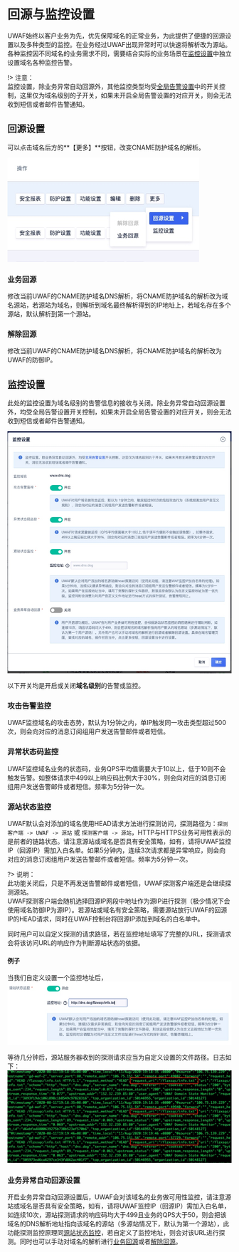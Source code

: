 
# 回源与监控设置

UWAF始终以客户业务为先，优先保障域名的正常业务，为此提供了便捷的回源设置以及多种类型的监控。在业务经过UWAF出现异常时可以快速将解析改为源站。各种监控因不同域名的业务需求不同，需要结合实际的业务场景在[监控设置](./Monitor_set?id=监控设置)中独立设置域名各种监控告警。

!> 注意：  
监控设置，除业务异常自动回源外，其他监控类型均受[全局告警设置](/uewaf/message/Alert)中的开关控制，这里仅为域名级别的子开关，如果未开启全局告警设置的对应开关，则会无法收到短信或者邮件告警通知。

## 回源设置

可以点击域名后方的**【更多】**按钮，改变CNAME防护域名的解析。

![](/images/15979099945592.jpg)

### 业务回源

修改当前UWAF的CNAME防护域名DNS解析，将CNAME防护域名的解析改为域名源站，若源站为域名，则解析到域名最终解析得到的IP地址上，若域名存在多个源站，默认解析到第一个源站。

### 解除回源

修改当前UWAF的CNAME防护域名DNS解析，将CNAME防护域名的解析改为UWAF的防御IP。

## 监控设置

此处的监控设置为域名级别的告警信息的接收与关闭。除业务异常自动回源设置外，均受全局告警设置开关控制，如果未开启全局告警设置的对应开关，则会无法收到短信或者邮件告警通知。

![](/images/15971442578142.jpg)

以下开关均是开启或关闭**域名级别**的告警或监控。

### 攻击告警监控

UWAF监控域名的攻击态势，默认为1分钟之内，单IP触发同一攻击类型超过500次，则会向对应的消息订阅组用户发送告警邮件或者短信。

### 异常状态码监控

UWAF监控域名业务的状态码，业务QPS平均值需要大于10以上，低于10则不会触发告警。如整体请求中499以上响应码比例大于30%，则会向对应的消息订阅组用户发送告警邮件或者短信。频率为5分钟一次。

### 源站状态监控

UWAF默认会对添加的域名使用HEAD请求方法进行探测访问，探测路径为：``探测客户端 -> UWAF -> 源站`` 或 ``探测客户端 -> 源站``，HTTP与HTTPS业务可用性表示的是前者的链路状态。请注意源站或域名是否具有安全策略，如有，请将UWAF监控IP（回源IP）需加入白名单。如果5分钟内，连续3次请求都是异常响应，则会向对应的消息订阅组用户发送告警邮件或者短信。频率为5分钟一次。


?> 说明：  
此功能关闭后，只是不再发送告警邮件或者短信，UWAF探测客户端还是会继续探测源站。  
UWAF探测客户端会随机选择回源IP网段中地址作为源IP进行探测（极少情况下会使用域名防御IP为源IP）。若源站或域名有安全策略，需要源站放行UWAF的回源IP的HEAD请求，同时在UWAF控制台将回源IP添加到域名的白名单中。

同时用户可以自定义探测的请求路径，若在监控地址填写了完整的URL，探测请求会将该访问URL的响应作为判断源站状态的依据。


#### 例子
当我们自定义设置一个监控地址后，
![](/images/15971445098620.jpg)

等待几分钟后，源站服务器收到的探测请求应当为自定义设置的文件路径。日志如下：
![](/images/15971448502324.jpg)

### 业务异常自动回源设置

开启业务异常自动回源设置后，UWAF会对该域名的业务做可用性监控，请注意源站或域名是否具有安全策略，如有，请将UWAF监控IP（回源IP）需加入白名单，如连续10次，源站探测请求的响应码均大于499且业务的QPS大于50，则会把该域名的DNS解析地址指向该域名的源站（多源站情况下，默认为第一个源站），此功能探测监控原理同[源站状态监控](/uewaf/features/domain/Monitor_set?id=源站状态监控)，若自定义了监控地址，则会对该URL进行探测。同时也可以手动对域名的解析进行[业务回源](/uewaf/features/domain/Monitor_set?id=业务回源)或者[解除回源](/uewaf/features/domain/Monitor_set?id=解除回源)。
